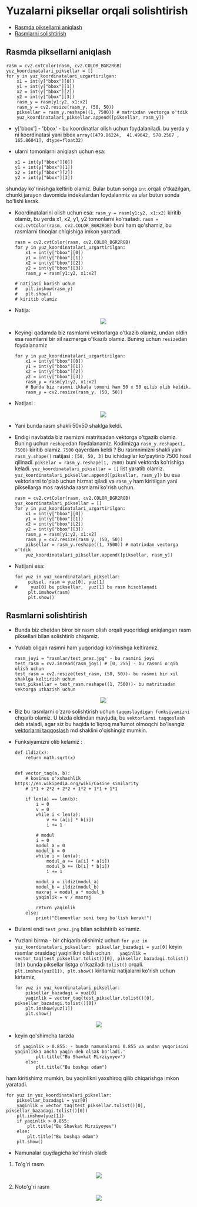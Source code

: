 # Yuzalarni piksellar orqali solishtirish


* [Rasmda piksellarni aniqlash](#rasmda-piksellarni-aniqlash)
* [Rasmlarni solishtirish](#rasmlarni-solishtirish)

## Rasmda piksellarni aniqlash

```shell
rasm = cv2.cvtColor(rasm, cv2.COLOR_BGR2RGB)
yuz_koordinatalari_piksellar = []
for y in yuz_koordinatalari_uzgartirilgan:
    x1 = int(y["bbox"][0])
    y1 = int(y["bbox"][1])
    x2 = int(y["bbox"][2])
    y2 = int(y["bbox"][3])
    rasm_y = rasm[y1:y2, x1:x2]
    rasm_y = cv2.resize(rasm_y, (50, 50))
    piksellar = rasm_y.reshape((1, 7500)) # matrixdan vectorga o'tdik
    yuz_koordinatalari_piksellar.append([piksellar, rasm_y])
```


* y['bbox'] - 'bbox' - bu koordinatlar olish uchun foydalaniladi.
  bu yerda y ni koordinatasi yani bbox 
`array([479.86224,  41.49642, 578.2567 , 165.86041], dtype=float32)`
* ularni tomonlarni aniqlash uchun esa:

  ```shell
  x1 = int(y["bbox"][0])
  y1 = int(y["bbox"][1])
  x2 = int(y["bbox"][2])
  y2 = int(y["bbox"][3])
  ```

shunday ko'rinishga keltirib olamiz. Bular butun songa `int` orqali o'tkazilgan, chunki
jarayon davomida indekslardan foydalanmiz va ular butun sonda bo'lishi kerak.

* Koordinatalarini olish uchun esa:
`rasm_y = rasm[y1:y2, x1:x2]` kiritib olamiz, bu yerda x1, x2, y1, y2 tomonlarni ko'rsatadi.
`rasm = cv2.cvtColor(rasm, cv2.COLOR_BGR2RGB)` buni ham qo'shamiz, bu rasmlarni tinoqlar chiqishiga imkon yaratadi.

  ```shell
  rasm = cv2.cvtColor(rasm, cv2.COLOR_BGR2RGB)
  for y in yuz_koordinatalari_uzgartirilgan:
      x1 = int(y["bbox"][0])
      y1 = int(y["bbox"][1])
      x2 = int(y["bbox"][2])
      y2 = int(y["bbox"][3])
      rasm_y = rasm[y1:y2, x1:x2] 
  
  # natijasi korish uchun 
  #   plt.imshow(rasm_y)
  #   plt.show()
  # kiritib olamiz
  ```

* Natija:

  <p align="center">
      <img src="rasm/piksel_namuna_1.png">
  </p>

* Keyingi qadamda biz rasmlarni vektorlarga o'tkazib olamiz, undan oldin esa rasmlarni bir xil razmerga 
o'tkazib olamiz. Buning uchun `resize`dan foydalanamiz

  ```shell
  for y in yuz_koordinatalari_uzgartirilgan:
      x1 = int(y["bbox"][0])
      y1 = int(y["bbox"][1])
      x2 = int(y["bbox"][2])
      y2 = int(y["bbox"][3])
      rasm_y = rasm[y1:y2, x1:x2]
      # Bunda biz rasmni ikkala tomoni ham 50 x 50 qilib olib keldik.
      rasm_y = cv2.resize(rasm_y, (50, 50))
  ```

* Natijasi :

  <p align="center">
      <img src="rasm/piksel_namuna_2.png">
  </p>

* Yani bunda rasm shakli 50x50 shaklga keldi.

* Endigi navbatda biz rasmizni matritsadan vektorga o'tgazib olamiz. Buning uchun `reshape`dan 
foydalanamiz. Kodimizga `rasm_y.reshape(1, 7500)` kiritib olamiz. `7500` qayerdam keldi ?
Bu rasmnimizni shakli yani `rasm_y.shape()` natijasi : `[50, 50, 3]` bu ichidagilar ko'paytirib 7500 hosil qilinadi.
`pikselar = rasm_y.reshape(1, 7500)` buni vektorda ko'rishiga keladi. `yuz_koordinatalari_piksellar = []` list yaratib olamiz.
`    yuz_koordinatalari_piksellar.append([piksellar, rasm_y])` bu esa vektorlarni to'plab uchun hizmat qiladi va `rasm_y` ham kiritilgan
yani piksellarga mos ravishda rasmlarni ko'rish uchun.

  ```shell
  rasm = cv2.cvtColor(rasm, cv2.COLOR_BGR2RGB)
  yuz_koordinatalari_piksellar = []
  for y in yuz_koordinatalari_uzgartirilgan:
      x1 = int(y["bbox"][0])
      y1 = int(y["bbox"][1])
      x2 = int(y["bbox"][2])
      y2 = int(y["bbox"][3])
      rasm_y = rasm[y1:y2, x1:x2]
      rasm_y = cv2.resize(rasm_y, (50, 50))
      piksellar = rasm_y.reshape((1, 7500)) # matrixdan vectorga o'tdik
      yuz_koordinatalari_piksellar.append([piksellar, rasm_y])
  ```

* Natijani esa:

  ```shell
  for yuz in yuz_koordinatalari_piksellar:
       piksel, rasm = yuz[0], yuz[1]
  #     yuz[0] bu piksellar,  yuz[1] bu rasm hisoblanadi
       plt.imshow(rasm)
       plt.show()
  ```

## Rasmlarni solishtirish

* Bunda biz chetdan biror bir rasm olish orqali yuqoridagi aniqlangan rasm piksellari bilan solishtirib chiqamiz.
* Yuklab oligan rasmni ham yuqoridagi ko'rinishga keltiramiz.
  ```shell
  rasm_joyi = "rasmlar/test_prez.jpg" - bu rasmini joyi
  test_rasm = cv2.imread(rasm_joyi) # [0, 255] - bu rasmni o'qib olish uchun
  test_rasm = cv2.resize(test_rasm, (50, 50))- bu rasmni bir xil shaklga keltirish uchun
  test_piksellar = test_rasm.reshape((1, 7500))- bu matritsadan vektorga utkazish uchun 
  ```
  <p align="center">
      <img src="rasm/test_prez.png">
  </p>

* Biz bu rasmlarni o'zaro solishtirish uchun `taqqoslaydigan funksiyamizni` chqarib olamiz. 
U bizda oldindan mavjuda, bu `vektorlarni taqqoslash` deb ataladi, agar siz bu haqida to'liqroq ma'lumot olmoqchi 
bo'lsangiz [vektorlarni taqqoslash](#./projects/yuzlarni-taqqoslash/kod/project-1/vector_taq_01.py) md shaklini o'qishingiz mumkin.

* Funksiyamizni olib kelamiz :

  ```shell
  def ildiz(x):
      return math.sqrt(x)
  
  
  def vector_taq(a, b):
      # kosinus o'xshashlik https://en.wikipedia.org/wiki/Cosine_similarity
      # 1*1 + 2*2 + 2*2 + 1*2 + 1*1 + 1*1
  
      if len(a) == len(b):
          i = 0
          v = 0
          while i < len(a):
              v += (a[i] * b[i])
              i += 1
  
          # modul
          i = 0
          modul_a = 0
          modul_b = 0
          while i < len(a):
              modul_a += (a[i] * a[i])
              modul_b += (b[i] * b[i])
              i += 1
  
          modul_a = ildiz(modul_a)
          modul_b = ildiz(modul_b)
          maxraj = modul_a * modul_b
          yaqinlik = v / maxraj
  
          return yaqinlik
      else:
          print("Elementlar soni teng bo'lish kerak!")
  ```

* Bularni endi `test_prez.jng` bilan solishtirib ko'ramiz.
* Yuzlani birma - bir chiqarib olishimiz uchun `for yuz in yuz_koordinatalari_piksellar: 
piksellar_bazadagi = yuz[0]` keyin rasmlar orasidagi yaqinlikni olish uchun `    yaqinlik = vector_taq(test_piksellar.tolist()[0], piksellar_bazadagi.tolist()[0])
` bunda piksellar listga o'rkaziladi `tolist()` orqali. `plt.imshow(yuz[1]), plt.show()` kiritamiz natijalarni
ko'rish uchun kirtamiz,

  ```shell
  for yuz in yuz_koordinatalari_piksellar:
      piksellar_bazadagi = yuz[0]
      yaqinlik = vector_taq(test_piksellar.tolist()[0], piksellar_bazadagi.tolist()[0])
      plt.imshow(yuz[1])
      plt.show()
  ```

<p align="center">
    <img src="rasm/piksel_namuna_5.png">
</p>


* keyin qo'shimcha tarzda 

  ```shell
  if yaqinlik > 0.855: - bunda namunalarni 0.855 va undan yuqorisini yaqinlikka ancha yaqin deb olsak bo'ladi.'
          plt.title("Bu Shavkat Mirziyoyev")
      else:
          plt.title("Bu boshqa odam")
  ```

ham kiritishimz mumkin, bu yaqinlikni yaxshiroq qilib chiqarishga imkon yaratadi.

  ```shell
  for yuz in yuz_koordinatalari_piksellar:
      piksellar_bazadagi = yuz[0]
      yaqinlik = vector_taq(test_piksellar.tolist()[0], piksellar_bazadagi.tolist()[0])
      plt.imshow(yuz[1])
      if yaqinlik > 0.855:
          plt.title("Bu Shavkat Mirziyoyev")
      else:
          plt.title("Bu boshqa odam")
      plt.show()
  ```

* Namunalar quydagicha ko'rinish oladi:
1. To'g'ri rasm

  <p align="center">
      <img src="rasm/piksel_namuna_3.png">
  </p>

2. Noto'g'ri rasm

  <p align="center">
      <img src="rasm/piksel_namuna_4.png">
  </p>
